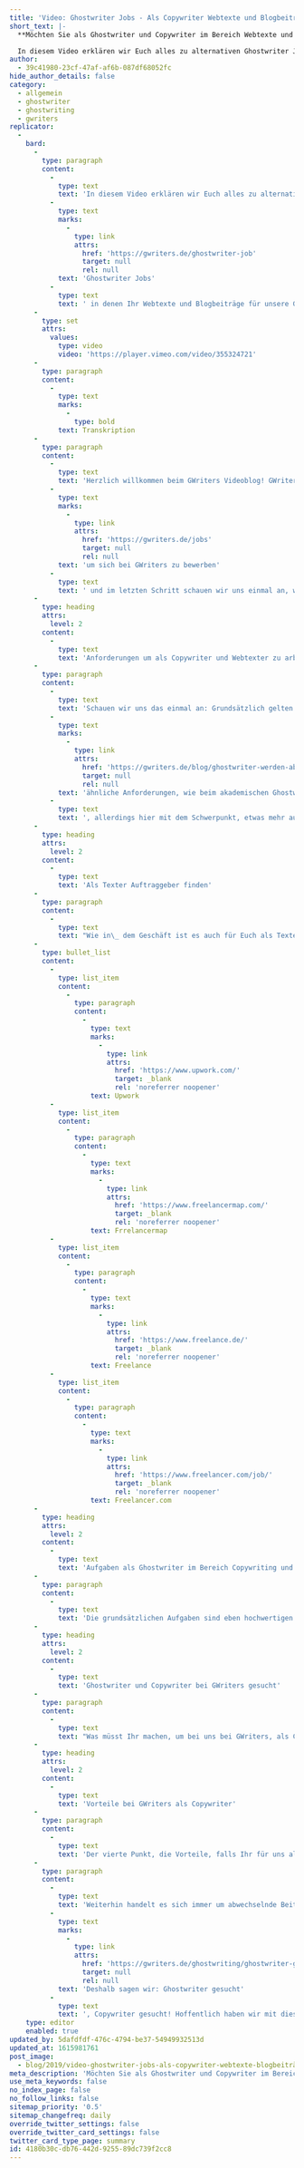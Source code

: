 ```yaml
---
title: 'Video: Ghostwriter Jobs - Als Copywriter Webtexte und Blogbeiträge schreiben'
short_text: |-
  **Möchten Sie als Ghostwriter und Copywriter im Bereich Webtexte und Blogbeiträge arbeiten? Bei GWriters werden immer Copywriter und Ghostwriter gesucht!**

  In diesem Video erklären wir Euch alles zu alternativen Ghostwriter Jobs in denen Ihr Webtexte und Blogbeiträge für unsere Ghostwriting-Agentur schreibt. Dabei werden die Anforderungen und Aufgaben in diesem Bereich genannt und die Bedingungen, um als Ghostwriter für Webtexte und Blogbeiträge bei GWriters tätig zu werden...
author:
  - 39c41980-23cf-47af-af6b-087df68052fc
hide_author_details: false
category:
  - allgemein
  - ghostwriter
  - ghostwriting
  - gwriters
replicator:
  -
    bard:
      -
        type: paragraph
        content:
          -
            type: text
            text: 'In diesem Video erklären wir Euch alles zu alternativen '
          -
            type: text
            marks:
              -
                type: link
                attrs:
                  href: 'https://gwriters.de/ghostwriter-job'
                  target: null
                  rel: null
            text: 'Ghostwriter Jobs'
          -
            type: text
            text: ' in denen Ihr Webtexte und Blogbeiträge für unsere Ghostwriting-Agentur schreibt. Dabei werden die Anforderungen und Aufgaben in diesem Bereich genannt und die Bedingungen, um als Ghostwriter für Webtexte und Blogbeiträge bei GWriters tätig zu werden. Darüber hinaus gehen wir auch noch auf die attraktiven Vorteile und Potentiale ein, die ihr als Ghostwriter bei GWriters habt.'
      -
        type: set
        attrs:
          values:
            type: video
            video: 'https://player.vimeo.com/video/355324721'
      -
        type: paragraph
        content:
          -
            type: text
            marks:
              -
                type: bold
            text: Transkription
      -
        type: paragraph
        content:
          -
            type: text
            text: 'Herzlich willkommen beim GWriters Videoblog! GWriters ist eine Ghostwriter Agentur mit dem Schwerpunkt auf der Erstellung wissenschaftlicher Texte. Allerdings haben wir bei GWriters, auch noch andere Bereiche in denen wir Ghostwriter für unsere Kunden gezielt einsetzen. Demnach heißt unser heutiges Video "Ghostwriter Jobs - als Copywriter Blogbeiträge und Webtexte schreiben". Wir schauen also, wo ist ein Ghostwriter gesucht - im Bereich des Copywritings oder der Copywriter und Webtexte. Dazu schauen wir uns einmal an, welche besonderen Anforderungen gibt es an einen Ghostwriter für Webtexte, welche Aufgaben gibt es für Copywriter und für Webtexter. Was muss man machen, '
          -
            type: text
            marks:
              -
                type: link
                attrs:
                  href: 'https://gwriters.de/jobs'
                  target: null
                  rel: null
            text: 'um sich bei GWriters zu bewerben'
          -
            type: text
            text: ' und im letzten Schritt schauen wir uns einmal an, welche Vorteile habt Ihr dabei, auch für uns als Ghostwriter im Bereich Copywriting oder im Bereich der Blog Artikel zu schreiben.'
      -
        type: heading
        attrs:
          level: 2
        content:
          -
            type: text
            text: 'Anforderungen um als Copywriter und Webtexter zu arbeiten'
      -
        type: paragraph
        content:
          -
            type: text
            text: 'Schauen wir uns das einmal an: Grundsätzlich gelten natürlich '
          -
            type: text
            marks:
              -
                type: link
                attrs:
                  href: 'https://gwriters.de/blog/ghostwriter-werden-aber-wie'
                  target: null
                  rel: null
            text: 'ähnliche Anforderungen, wie beim akademischen Ghostwriting'
          -
            type: text
            text: ', allerdings hier mit dem Schwerpunkt, etwas mehr auf Kreativität und etwas mehr auf die Eigenorganisation. Grundsätzlich ist es wichtig, dass ein Ghostwriter gerade für Webtexte eigenständig recherchieren kann, sich eigenständig organisieren kann, einen ansprechenden Schreibstil hat, der nicht zu formal ist, sondern den Leser mitnimmt und eben die Besucher, für die der Content erstellt wird, eben auch auf der entsprechenden Webseite hält. Wie gerade gesagt der Ghostwriter muss selbstorganisiert sein und muss selbst organisiert eben Online-Texte schreiben und zur Verfügung stellen können.'
      -
        type: heading
        attrs:
          level: 2
        content:
          -
            type: text
            text: 'Als Texter Auftraggeber finden'
      -
        type: paragraph
        content:
          -
            type: text
            text: "Wie in\_ dem Geschäft ist es auch für Euch als Texter wichtig, einen stetigen Fluss neuer Auftraggeber zu finden. Hierfür bieten sich euch mehrere Möglichkeiten, wie beispielsweise eine Tätigkeit bei einer akademischen Ghostwriting Agentur wie GWriters oder auch die Akquise neuer Kunden über einschlägige Freelancer Portale wie beispielsweise:"
      -
        type: bullet_list
        content:
          -
            type: list_item
            content:
              -
                type: paragraph
                content:
                  -
                    type: text
                    marks:
                      -
                        type: link
                        attrs:
                          href: 'https://www.upwork.com/'
                          target: _blank
                          rel: 'noreferrer noopener'
                    text: Upwork
          -
            type: list_item
            content:
              -
                type: paragraph
                content:
                  -
                    type: text
                    marks:
                      -
                        type: link
                        attrs:
                          href: 'https://www.freelancermap.com/'
                          target: _blank
                          rel: 'noreferrer noopener'
                    text: Frrelancermap
          -
            type: list_item
            content:
              -
                type: paragraph
                content:
                  -
                    type: text
                    marks:
                      -
                        type: link
                        attrs:
                          href: 'https://www.freelance.de/'
                          target: _blank
                          rel: 'noreferrer noopener'
                    text: Freelance
          -
            type: list_item
            content:
              -
                type: paragraph
                content:
                  -
                    type: text
                    marks:
                      -
                        type: link
                        attrs:
                          href: 'https://www.freelancer.com/job/'
                          target: _blank
                          rel: 'noreferrer noopener'
                    text: Freelancer.com
      -
        type: heading
        attrs:
          level: 2
        content:
          -
            type: text
            text: 'Aufgaben als Ghostwriter im Bereich Copywriting und Blogbeiträge'
      -
        type: paragraph
        content:
          -
            type: text
            text: 'Die grundsätzlichen Aufgaben sind eben hochwertigen Content zu erstellen, hochwertige Blogbeiträge, zum Beispiel, zu erstellen, aber natürlich auch statische Seiten mit hochwertigem Content zu füllen. Natürlich, das ganze auch keywordoptimiert, das liegt dann eben am Auftraggeber, wie er Euch als Ghostwriter für Web und Blogtexte oder für das Copywriting eben beauftragen möchte. Ihr solltet eben auch in der Lage sein, durch keywordoptimierte Texte das Ranking und die Auffindbarkeit in einem ganzheitlichen Konzept für den Kunden eben als gegeben herzustellen im Text. Natürlich erstellt sich dieses Konzept nicht selber, sondern man arbeitet in der Regel mit interdisziplinären Teams zusammen, was die ganze Arbeit auch noch einmal etwas spannender macht. Und Ihr solltet in der Lage sein, auch hochwertigen Content, der bereits vorhanden ist, noch weiter aufzuwerten oder eben gegebenenfalls an neue Keywordstrukturen anzupassen.'
      -
        type: heading
        attrs:
          level: 2
        content:
          -
            type: text
            text: 'Ghostwriter und Copywriter bei GWriters gesucht'
      -
        type: paragraph
        content:
          -
            type: text
            text: "Was müsst Ihr machen, um bei uns bei GWriters, als Copywriter für unsere Auftraggeber zu arbeiten? Nun, das ist eigentlich recht trivial, deswegen gibt es da auch nicht ganz so viele Punkte zu. Ihr schickt uns einfach Eure Bewerbung und schreibt mit dazu, dass Ihr als Blog Autor oder Copywriter arbeiten möchtet und eben auf der Suche nach solchen Aufträgen seit. Ihr schickt uns natürlich alle Eure Projekte, die Ihr schon geleistet habt. Schickt uns alles mit, wo wir sehen können, welche Erfahrungen Ihr habt.\_ Das ganze wird dann von uns geprüft und dann schauen wir eben, ob wir zusammen kommen. Es gibt natürlich auch Kriterien für die Autoren, weil wir schauen natürlich, dass wir für die meisten Projekte auch möglichst erfahrene Copywriter und Texter einsetzen, aber nichtsdestotrotz bekommt natürlich jeder bei uns eine Chance. Jemand, der komplett neu ist in dem Thema, darf sich natürlich auch gerne beweisen und uns Mustertexte schicken oder vielleicht uns überzeugen mit einem eigenen Blog, der schon mal erstellt wurde. Da lassen wir uns überraschen. Auf jeden Fall werden alle Eure Unterlagen individuell geprüft und die bekommen natürlich auch eine entsprechende Rückmeldung von uns."
      -
        type: heading
        attrs:
          level: 2
        content:
          -
            type: text
            text: 'Vorteile bei GWriters als Copywriter'
      -
        type: paragraph
        content:
          -
            type: text
            text: 'Der vierte Punkt, die Vorteile, falls Ihr für uns als Copywriter arbeiten möchtet und könnt, dadurch dass es darum geht Online-Texte zu schreiben, was der Job grundsätzlich mit sich bringt, habt Ihr natürlich absolute zeitliche Flexibilität und seid nur an die Zeiten im Rahmen der einzelnen Projekte gebunden. Da solltet Ihr natürlich auch, und da kommen wir noch mal ganz kurz an die Anforderung, auch immer pünktlich sein, das ist ganz ganz wichtig, aber im Endeffekt habt Ihr eine große zeitliche Flexibilität und könnt Euch die Arbeit einteilen. Weiterhin ist es natürlich ein attraktiver Nebenverdienst. Es gibt viele Menschen die begabt sind im Schreiben und einen äußerst ansprechenden Schreibstil haben, die Leute mitnehmen können, die allerdings einen anderen Job haben, vielleicht Vollzeit arbeiten und den nicht aufgeben wollen. Auch diese Personen haben natürlich die Möglichkeit durch eine Zusammenarbeit mit uns und unseren Auftraggebern in dem Bereich Copywriting zusammenzuarbeiten und somit einen ordentlichen Nebenverdienst aufzubauen.'
      -
        type: paragraph
        content:
          -
            type: text
            text: 'Weiterhin handelt es sich immer um abwechselnde Beiträge, also Ihr erarbeitet nie an dem gleichen Thema, dadurch ist das ganze natürlich auch äußerst interessant und bietet Euch auch die Möglichkeit, Euch in verschiedensten Bereichen weiterzuentwickeln. '
          -
            type: text
            marks:
              -
                type: link
                attrs:
                  href: 'https://gwriters.de/ghostwriting/ghostwriter-gesucht'
                  target: null
                  rel: null
            text: 'Deshalb sagen wir: Ghostwriter gesucht'
          -
            type: text
            text: ', Copywriter gesucht! Hoffentlich haben wir mit diesem Video auch einige von Euch erreicht und somit gefunden und freuen uns, dass Ihr auch diesmal wieder mit dabei wart.'
    type: editor
    enabled: true
updated_by: 5dafdfdf-476c-4794-be37-54949932513d
updated_at: 1615981761
post_image:
  - blog/2019/video-ghostwriter-jobs-als-copywriter-webtexte-blogbeiträge-schreiben/Video-Ghostwriter-Jobs---Als-Copywriter-Webtexte---Blogbeitrage-schreiben.png
meta_description: 'Möchten Sie als Ghostwriter und Copywriter im Bereich Webtexte und Blogbeiträge arbeiten? Bei GWriters werden immer Copywriter und Ghostwriter gesucht!'
use_meta_keywords: false
no_index_page: false
no_follow_links: false
sitemap_priority: '0.5'
sitemap_changefreq: daily
override_twitter_settings: false
override_twitter_card_settings: false
twitter_card_type_page: summary
id: 4180b30c-db76-442d-9255-89dc739f2cc8
---
```

